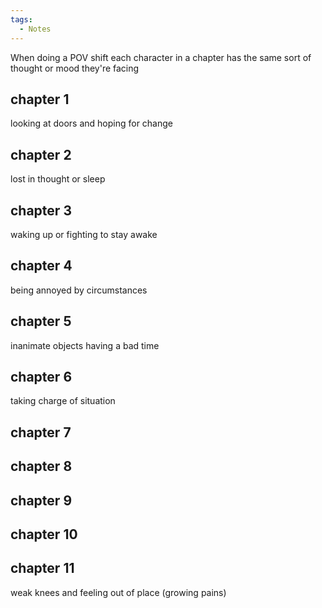 ```yaml
---
tags:
  - Notes
---
```

When doing a POV shift each character in a chapter has the same sort of thought or mood they're facing

## chapter 1 
looking at doors and hoping for change

## chapter 2
lost in thought or sleep

## chapter 3
waking up or fighting to stay awake

## chapter 4
being annoyed by circumstances

## chapter 5
inanimate objects having a bad time

## chapter 6
taking charge of situation

## chapter 7


## chapter 8


## chapter 9


## chapter 10


## chapter 11
weak knees and feeling out of place (growing pains)

